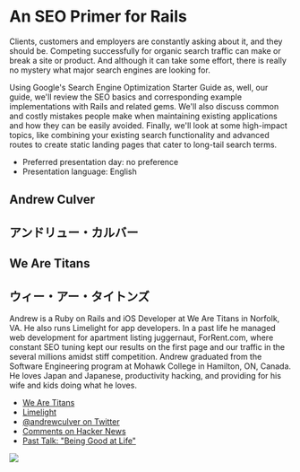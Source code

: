 # An SEO Primer for Rails

Clients, customers and employers are constantly asking about it, and they should be. Competing successfully for organic search traffic can make or break a site or product. And although it can take some effort, there is really no mystery what major search engines are looking for.

Using Google's Search Engine Optimization Starter Guide as, well, our guide, we'll review the SEO basics and corresponding example implementations with Rails and related gems. We'll also discuss common and costly mistakes people make when maintaining existing applications and how they can be easily avoided. Finally, we'll look at some high-impact topics, like combining your existing search functionality and advanced routes to create static landing pages that cater to long-tail search terms.

- Preferred presentation day: no preference
- Presentation language: English

## Andrew Culver
## アンドリュー・カルバー 

## We Are Titans
## ウィー・アー・タイトンズ

Andrew is a Ruby on Rails and iOS Developer at We Are Titans in Norfolk, VA. He also runs Limelight for app developers. In a past life he managed web development for apartment listing juggernaut, ForRent.com, where constant SEO tuning kept our results on the first page and our traffic in the several millions amidst stiff competition. Andrew graduated from the Software Engineering program at Mohawk College in Hamilton, ON, Canada. He loves Japan and Japanese, productivity hacking, and providing for his wife and kids doing what he loves.

- [We Are Titans](http://www.wearetitans.net)
- [Limelight](https://www.limelightapp.com/)
- [@andrewculver on Twitter](https://twitter.com/#!/andrewculver)
- [Comments on Hacker News](http://news.ycombinator.com/threads?id=aculver)
- [Past Talk: "Being Good at Life"](http://public.iwork.com/document/?a=p115143142&d=Being_Good_At_Life.key)

![](https://github.com/andrewculver/sprk2012-cfp/blob/an_seo_primer_for_rails/andrew_culver-an_seo_primer_for_rails/andrew.jpg?raw=true)
